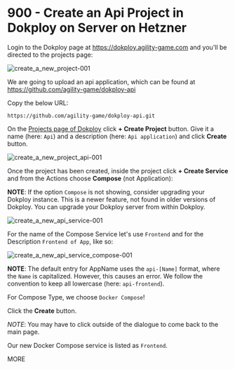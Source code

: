 # 900 - Create an Api Project in Dokploy on Server on Hetzner

Login to the Dokploy page at https://dokploy.agility-game.com and you'll be directed to the projects page:

![create_a_new_project-001](https://github.com/agility-game/dokploy/assets/1499433/8cd7133a-8ddc-4d1c-b643-7806c63a7d97)

We are going to upload an api application, which can be found at https://github.com/agility-game/dokploy-api

Copy the below URL:

```
https://github.com/agility-game/dokploy-api.git
```

On the [Projects page of Dokploy](https://dokploy.agility-game.com/dashboard/projects) click **+ Create Project** button. Give it a name (here: ```Api```) and a description (here: ```Api application```) and click **Create** button.

![create_a_new_project_api-001](https://github.com/agility-game/dokploy/assets/1499433/49a4432c-f48d-4d42-9846-87f0760dd1bc)

Once the project has been created, inside the project click **+ Create Service** and from the Actions choose **Compose** (not Application):

**NOTE**: If the option ```Compose``` is not showing, consider upgrading your Dokploy instance. This is a newer feature, not found in older versions of Dokploy. You can upgrade your Dokploy server from within Dokploy.

![create_a_new_api_service-001](https://github.com/agility-game/dokploy/assets/1499433/1c87bf74-b94f-4847-a774-12bf9571d394)

For the name of the Compose Service let's use ```Frontend``` and for the Description ```Frontend of App```, like so:

![create_a_new_api_service_compose-001](https://github.com/agility-game/dokploy/assets/1499433/2d146f9f-9ada-4831-bfa6-a161dbd7948e)

**NOTE**: The default entry for AppName uses the ```api-[Name]``` format, where the ```Name``` is capitalized. However, this causes an error. We follow the convention to keep all lowercase (here: ```api-frontend```).

For Compose Type, we choose ```Docker Compose```!

Click the **Create** button. 

*NOTE*: You may have to click outside of the dialogue to come back to the main page.

Our new Docker Compose service is listed as ```Frontend```.

MORE
